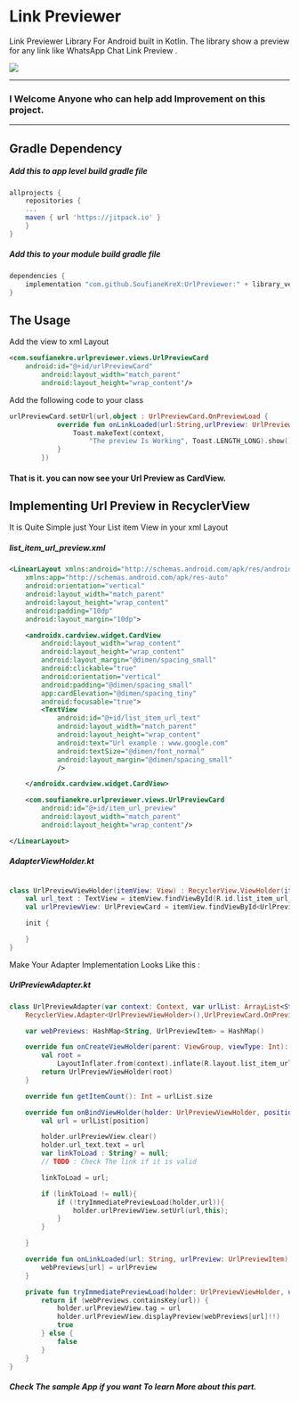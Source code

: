 

# Link Previewer

Link Previewer Library For Android built in Kotlin.
The library show a preview for any link like WhatsApp Chat Link Preview .

[![](https://jitpack.io/v/SoufianeKreX/UrlPreviewer.svg)](https://jitpack.io/#SoufianeKreX/UrlPreviewer)

---
### I Welcome Anyone who can help add Improvement on this project.

---

## Gradle Dependency


##### Add this to app level build gradle file

~~~gradle
allprojects {
	repositories {
	...
	maven { url 'https://jitpack.io' }
	}
}
~~~

##### Add this to your module build gradle file

~~~gradle
dependencies {
	implementation "com.github.SoufianeKreX:UrlPreviewer:" + library_version
}
~~~

## The Usage

Add the view to xml Layout 

~~~xml
<com.soufianekre.urlpreviewer.views.UrlPreviewCard
	android:id="@+id/urlPreviewCard"					   
        android:layout_width="match_parent"
        android:layout_height="wrap_content"/>
~~~
Add the following code to your class

~~~kotlin
urlPreviewCard.setUrl(url,object : UrlPreviewCard.OnPreviewLoad {
            override fun onLinkLoaded(url:String,urlPreview: UrlPreviewItem) {
                Toast.makeText(context,
                    "The preview Is Working", Toast.LENGTH_LONG).show()
            }
        })
~~~
#### That is it. you can now see your Url Preview as CardView.

## Implementing Url Preview in RecyclerView 
  
It is Quite Simple just Your List item View in your xml Layout

##### list_item_url_preview.xml
~~~xml
<LinearLayout xmlns:android="http://schemas.android.com/apk/res/android"
    xmlns:app="http://schemas.android.com/apk/res-auto"
    android:orientation="vertical"
    android:layout_width="match_parent"
    android:layout_height="wrap_content"
    android:padding="10dp"
    android:layout_margin="10dp">

    <androidx.cardview.widget.CardView
        android:layout_width="wrap_content"
        android:layout_height="wrap_content"
        android:layout_margin="@dimen/spacing_small"
        android:clickable="true"
        android:orientation="vertical"
        android:padding="@dimen/spacing_small"
        app:cardElevation="@dimen/spacing_tiny"
        android:focusable="true">
        <TextView
            android:id="@+id/list_item_url_text"
            android:layout_width="match_parent"
            android:layout_height="wrap_content"
            android:text="Url example : www.google.com"
            android:textSize="@dimen/font_normal"
            android:layout_margin="@dimen/spacing_small"
            />

    </androidx.cardview.widget.CardView>

    <com.soufianekre.urlpreviewer.views.UrlPreviewCard
        android:id="@+id/item_url_preview"
        android:layout_width="match_parent"
        android:layout_height="wrap_content"/>

</LinearLayout>

~~~
##### AdapterViewHolder.kt
~~~kotlin

class UrlPreviewViewHolder(itemView: View) : RecyclerView.ViewHolder(itemView){
    val url_text : TextView = itemView.findViewById(R.id.list_item_url_text)
    val urlPreviewView: UrlPreviewCard = itemView.findViewById<UrlPreviewCard>(R.id.item_url_preview)

    init {

    }
}
~~~

Make Your Adapter Implementation Looks Like this :

##### UrlPreviewAdapter.kt
~~~kotlin
class UrlPreviewAdapter(var context: Context, var urlList: ArrayList<String>) :
    RecyclerView.Adapter<UrlPreviewViewHolder>(),UrlPreviewCard.OnPreviewLoad {

    var webPreviews: HashMap<String, UrlPreviewItem> = HashMap()

    override fun onCreateViewHolder(parent: ViewGroup, viewType: Int): UrlPreviewViewHolder {
        val root =
            LayoutInflater.from(context).inflate(R.layout.list_item_url_preview, parent, false)
        return UrlPreviewViewHolder(root)
    }

    override fun getItemCount(): Int = urlList.size

    override fun onBindViewHolder(holder: UrlPreviewViewHolder, position: Int) {
        val url = urlList[position]

        holder.urlPreviewView.clear()
        holder.url_text.text = url
        var linkToLoad : String? = null;
        // TODO : Check The link if it is valid

        linkToLoad = url;

        if (linkToLoad != null){
            if (!tryImmediatePreviewLoad(holder,url)){
                holder.urlPreviewView.setUrl(url,this);
            }
        }

    }

    override fun onLinkLoaded(url: String, urlPreview: UrlPreviewItem) {
        webPreviews[url] = urlPreview
    }

    private fun tryImmediatePreviewLoad(holder: UrlPreviewViewHolder, url: String): Boolean {
        return if (webPreviews.containsKey(url)) {
            holder.urlPreviewView.tag = url
            holder.urlPreviewView.displayPreview(webPreviews[url]!!)
            true
        } else {
            false
        }
    }
}
~~~

##### Check The sample App if you want To learn More about this part.
